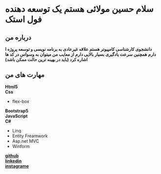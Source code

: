 # سلام حسین مولائی هستم یک توسعه دهنده فول استک

## درباره من

**دانشجوی کارشناسی کامپیوتر هستم علاقه غیرعادی به برنامه نویسی و توسعه پروژه ا دارم**
**همچنین سرعت یادگیری بسیار بالایی دارم از معایب من میتوان به وسواس در کد ها اشاره کرد (باید در بهینه** **ترین حالت ممکن باشد)**

## مهارت های من

        
**Html5**  
**Css**  

* flex-box

**Bootstrap5**  
**JavaScript**  
**C#**  
* Linq
* Entity Freamwork
* Asp.net MVC
* Winform

[**github**](https://github.com/hosseinmolaei3)  
[**linkedin**](https://www.linkedin.com/in/hossein-molaei-87424a232)  
[**instagrame**](https://instagram.com/hossein_molaei3)  

<!--
**hosseinmolaei3/hosseinmolaei3** is a ✨ _special_ ✨ repository because its `README.md` (this file) appears on your GitHub profile.

Here are some ideas to get you started:

- 🔭 I’m currently working on ...
- 🌱 I’m currently learning ...
- 👯 I’m looking to collaborate on ...
- 🤔 I’m looking for help with ...
- 💬 Ask me about ...
- 📫 How to reach me: ...
- 😄 Pronouns: ...
- ⚡ Fun fact: ...
-->

